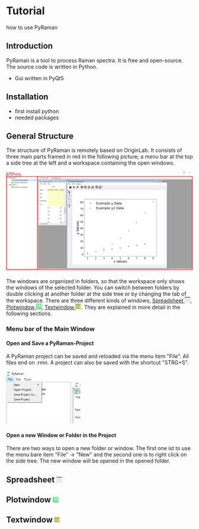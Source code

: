 # Tutorial
how to use PyRaman

## Introduction
PyRaman is a tool to process Raman spectra. It is free and open-source. 
The source code is written in Python. 
- Gui written in PyQt5
    
## Installation 
- first install python <br>
- needed packages


## General Structure 
The structure of PyRaman is remotely based on OriginLab. 
It consists of three main parts framed in red in the
following picture; a menu bar at the top a side tree at the 
left and a workspace containing the open windows.

![image](pics/Example_MainWindow.PNG)

The windows are organized in folders, so that the workspace only
shows the windows of the selected folder. You can switch between 
folders by double clicking at another folder at the side tree or by 
changing the tab of the workspace.
There are three different kinds of windows,
[Spreadsheet <img src="pics/Icon_spreadsheet.png" alt="Icon of Spreadsheet" height="15"/>](#Spreadsheet),
[Plotwindow <img src="pics/Icon_plotwindow.png" alt="Icon of Plotwindow" height="15"/>](#Plotwindow),
[Textwindow <img src="pics/Icon_textwindow.png" alt="Icon of Textwindow" height="15"/>](#Textwindow).
They are explained in more detail in the following sections.

### Menu bar of the Main Window

#### Open and Save a PyRaman-Project
A PyRaman project can be saved and reloaded via the menu item "File".
All files end on .rmn.
A project can also be saved with the shortcut "STRG+S".


<img src="pics/Open_Save_Project.PNG" width="200"/>

#### Open a new Window or Folder in the Project
There are two ways to open a new folder or window. 
The first one ist to use the menu bare item "File" &rarr; "New" and the second one is to 
right click on the side tree. 
The new window will be opened in the opened folder.

##  Spreadsheet <img src="pics/Icon_spreadsheet.png" alt="Icon of Spreadsheet" height="15"/>


##  Plotwindow <img src="pics/Icon_plotwindow.png" alt="Icon of Plotwindow" height="15"/>


## Textwindow <img src="pics/Icon_textwindow.png" alt="Icon of Textwindow" height="15"/>

